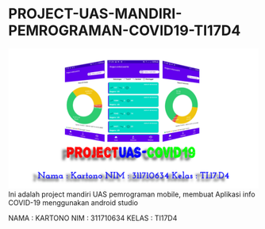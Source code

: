 # PROJECT-UAS-MANDIRI-PEMROGRAMAN-COVID19-TI17D4
![Screenshot](screenshot.png)
Ini adalah project mandiri UAS pemrograman mobile, membuat Aplikasi info COVID-19 menggunakan android studio

NAMA	: KARTONO
NIM	: 311710634
KELAS	: TI17D4


